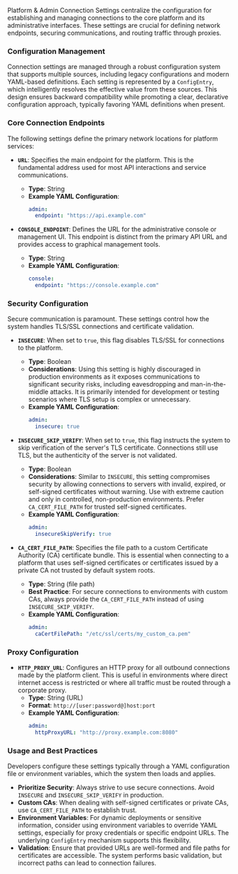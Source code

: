 
<!--
help_text: ''
key: summary_platform_&_admin_connection_settings_e377fc07-cf59-4798-8ae3-f52fec49c13f
modules:
- flytekit.configuration.internal.Platform
questions_to_answer: []
type: summary

-->
Platform & Admin Connection Settings centralize the configuration for establishing and managing connections to the core platform and its administrative interfaces. These settings are crucial for defining network endpoints, securing communications, and routing traffic through proxies.

### Configuration Management

Connection settings are managed through a robust configuration system that supports multiple sources, including legacy configurations and modern YAML-based definitions. Each setting is represented by a `ConfigEntry`, which intelligently resolves the effective value from these sources. This design ensures backward compatibility while promoting a clear, declarative configuration approach, typically favoring YAML definitions when present.

### Core Connection Endpoints

The following settings define the primary network locations for platform services:

*   **`URL`**: Specifies the main endpoint for the platform. This is the fundamental address used for most API interactions and service communications.
    *   **Type**: String
    *   **Example YAML Configuration**:
        ```yaml
        admin:
          endpoint: "https://api.example.com"
        ```

*   **`CONSOLE_ENDPOINT`**: Defines the URL for the administrative console or management UI. This endpoint is distinct from the primary API URL and provides access to graphical management tools.
    *   **Type**: String
    *   **Example YAML Configuration**:
        ```yaml
        console:
          endpoint: "https://console.example.com"
        ```

### Security Configuration

Secure communication is paramount. These settings control how the system handles TLS/SSL connections and certificate validation.

*   **`INSECURE`**: When set to `true`, this flag disables TLS/SSL for connections to the platform.
    *   **Type**: Boolean
    *   **Considerations**: Using this setting is highly discouraged in production environments as it exposes communications to significant security risks, including eavesdropping and man-in-the-middle attacks. It is primarily intended for development or testing scenarios where TLS setup is complex or unnecessary.
    *   **Example YAML Configuration**:
        ```yaml
        admin:
          insecure: true
        ```

*   **`INSECURE_SKIP_VERIFY`**: When set to `true`, this flag instructs the system to skip verification of the server's TLS certificate. Connections still use TLS, but the authenticity of the server is not validated.
    *   **Type**: Boolean
    *   **Considerations**: Similar to `INSECURE`, this setting compromises security by allowing connections to servers with invalid, expired, or self-signed certificates without warning. Use with extreme caution and only in controlled, non-production environments. Prefer `CA_CERT_FILE_PATH` for trusted self-signed certificates.
    *   **Example YAML Configuration**:
        ```yaml
        admin:
          insecureSkipVerify: true
        ```

*   **`CA_CERT_FILE_PATH`**: Specifies the file path to a custom Certificate Authority (CA) certificate bundle. This is essential when connecting to a platform that uses self-signed certificates or certificates issued by a private CA not trusted by default system roots.
    *   **Type**: String (file path)
    *   **Best Practice**: For secure connections to environments with custom CAs, always provide the `CA_CERT_FILE_PATH` instead of using `INSECURE_SKIP_VERIFY`.
    *   **Example YAML Configuration**:
        ```yaml
        admin:
          caCertFilePath: "/etc/ssl/certs/my_custom_ca.pem"
        ```

### Proxy Configuration

*   **`HTTP_PROXY_URL`**: Configures an HTTP proxy for all outbound connections made by the platform client. This is useful in environments where direct internet access is restricted or where all traffic must be routed through a corporate proxy.
    *   **Type**: String (URL)
    *   **Format**: `http://[user:password@]host:port`
    *   **Example YAML Configuration**:
        ```yaml
        admin:
          httpProxyURL: "http://proxy.example.com:8080"
        ```

### Usage and Best Practices

Developers configure these settings typically through a YAML configuration file or environment variables, which the system then loads and applies.

*   **Prioritize Security**: Always strive to use secure connections. Avoid `INSECURE` and `INSECURE_SKIP_VERIFY` in production.
*   **Custom CAs**: When dealing with self-signed certificates or private CAs, use `CA_CERT_FILE_PATH` to establish trust.
*   **Environment Variables**: For dynamic deployments or sensitive information, consider using environment variables to override YAML settings, especially for proxy credentials or specific endpoint URLs. The underlying `ConfigEntry` mechanism supports this flexibility.
*   **Validation**: Ensure that provided URLs are well-formed and file paths for certificates are accessible. The system performs basic validation, but incorrect paths can lead to connection failures.
<!--
key: summary_platform_&_admin_connection_settings_e377fc07-cf59-4798-8ae3-f52fec49c13f
type: summary_end

-->
<!--
code_unit: flytekit.configuration.internal.Platform
code_unit_type: class
help_text: ''
key: example_11325a64-78e1-4467-a63a-864f0144091c
type: example

-->